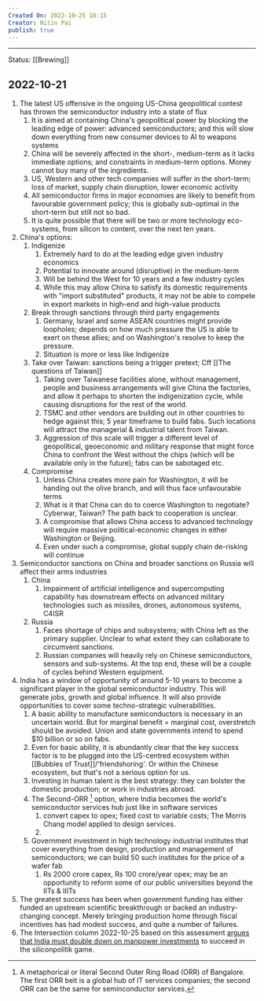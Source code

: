 ```yaml
---
Created On: 2022-10-25 10:15
Creator: Nitin Pai
publish: true
---
```


---

Status: [[Brewing]]

## 2022-10-21
1. The latest US offensive in the ongoing US-China geopolitical contest has thrown the semiconductor industry into a state of flux
	1. It is aimed at containing China's geopolitical power by blocking the leading edge of power: advanced semiconductors; and this will slow down everything from new consumer devices to AI to weapons systems 
	2. China will be severely affected in the short-, medium-term as it lacks immediate options; and constraints in medium-term options. Money cannot buy many of the ingredients. 
	3. US, Western and other tech companies will suffer in the short-term; loss of market, supply chain disruption, lower economic activity 
	4. All semiconductor firms in major economies are likely to benefit from favourable government policy; this is globally sub-optimal in the short-term but still not so bad.
	5. It is quite possible that there will be two or more technology eco-systems, from silicon to content, over the next ten years. 
2. China's options:
	1. Indigenize
		1. Extremely hard to do at the leading edge given industry economics 
		2. Potential to innovate around (disruptive) in the medium-term 
		3. Will be behind the West for 10 years and a few industry cycles
		4. While this may allow China to satisfy its domestic requirements with "import substituted" products, it may not be able to compete in export markets in high-end and high-value products
	2. Break through sanctions through third party engagements
		1. Germany, Israel and some ASEAN countries might provide loopholes; depends on how much pressure the US is able to exert on these allies; and on Washington's resolve to keep the pressure. 
		2. Situation is more or less like Indigenize
	3. Take over Taiwan: sanctions being a trigger pretext; Cff [[The questions of Taiwan]]
		1. Taking over Taiwanese facilities alone, without management, people and business arrangements will give China the factories, and allow it perhaps to shorten the indigenization cycle, while causing disruptions for the rest of the world. 
		2. TSMC and other vendors are building out in other countries to hedge against this; 5 year timeframe to build fabs. Such locations will attract the managerial & industrial talent from Taiwan.
		3. Aggression of this scale will trigger a different level of geopolitical, geoeconomic and military response that might force China to confront the West without the chips (which will be available only in the future); fabs can be sabotaged etc.
	4. Compromise 
		1. Unless China creates more pain for Washington, it will be handing out the olive branch, and will thus face unfavourable terms
		2. What is it that China can do to coerce Washington to negotiate? Cyberwar, Taiwan? The path back to cooperation is unclear. 
		3. A compromise that allows China access to advanced technology will require massive political-economic changes in either Washington or Beijing. 
		4. Even under such a compromise, global supply chain de-risking will continue 
3. Semiconductor sanctions on China and broader sanctions on Russia will affect their arms industries
	1. China
		1. Impairment of artificial intelligence and supercomputing capability has downstream effects on advanced military technologies such as missiles, drones, autonomous systems, C4ISR
	2. Russia
		1. Faces shortage of chips and subsystems; with China left as the primary supplier. Unclear to what extent they can collaborate to circumvent sanctions.
		2. Russian companies will heavily rely on Chinese semiconductors, sensors and sub-systems. At the top end, these will be a couple of cycles behind Western equipment.
4. India has a window of opportunity of around 5-10 years to become a significant player in the global semiconductor industry. This will generate jobs, growth and global influence. It will also provide opportunities to cover some techno-strategic vulnerabilities. 
	1. A basic ability to manufacture semiconductors is necessary in an uncertain world. But for marginal benefit = marginal cost, overstretch should be avoided. Union and state governments intend to spend $10 billion or so on fabs. 
	2. Even for basic ability, it is abundantly clear that the key success factor is to be plugged into the US-centred ecosystem within [[Bubbles of Trust]]/'friendshoring'. Or within the Chinese ecosystem, but that's not a serious option for us.
	3. Investing in human talent is the best strategy: they can bolster the domestic production; or work in industries abroad. 
	4. The Second-ORR [^1] option, where India becomes the world's semiconductor services hub just like in software services 
		1. convert capex to opex; fixed cost to variable costs; The Morris Chang model applied to design services. 
		2. [^1]: A metaphorical or literal Second Outer Ring Road (ORR) of Bangalore. The first ORR belt is a global hub of IT services companies; the second ORR can be the same for seminconductor services. 
	5. Government investment in high technology industrial institutes that cover everything from design, production and management of semiconductors; we can build 50 such institutes for the price of a wafer fab
		1. Rs 2000 crore capex, Rs 100 crore/year opex; may be an opportunity to reform some of our public universities beyond the IITs & IIITs
5. The greatest success has been when government funding has either funded an upstream scientific breakthrough or backed an industry-changing concept. Merely bringing production home through fiscal incentives has had modest success, and quite a number of failures.
6. The Intersection column 2022-10-25 based on this assessment [argues that India must double down on manpower investments](https://www.nitinpai.in/2022/10/24/manpower-as-india-s-siliconpolitik-strategy) to succeed in the siliconpolitik game. 